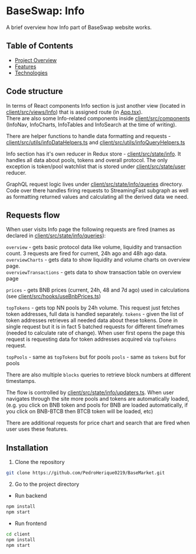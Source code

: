 # BaseSwap: Info

A brief overview how Info part of BaseSwap website works.

## Table of Contents

- [Project Overview](#Code-structure)
- [Features](#Requests-flow)
- [Technologies](#Installation)

## Code structure

In terms of React components Info section is just another view (located in [client/src/views/Info](../client/src/views/Info)) that is assigned route (in [App.tsx](../client/src/App.tsx)).  
There are also some Info-related components inside [client/src/components](../client/src/components) (InfoNav, InfoCharts, InfoTables and InfoSearch at the time of writing).

There are helper functions to handle data formatting and requests - [client/src/utils/infoDataHelpers.ts](../client/src/utils/infoDataHelpers.ts) and [client/src/utils/infoQueryHelpers.ts](../client/src/utils/infoQueryHelpers.ts)

Info section has it's own reducer in Redux store - [client/src/state/info](../client/src/state/info). It handles all data about pools, tokens and overall protocol. The only exception is token/pool watchlist that is stored under [client/src/state/user](../client/src/state/user) reducer.

GraphQL request logic lives under [client/src/state/info/queries](../client/src/state/info/queries) directory. Code over there handles firing requests to StreamingFast subgraph as well as formatting returned values and calculating all the derived data we need.

## Requests flow

When user visits Info page the following requests are fired (names as declared in [client/src/state/info/queries](../client/src/state/info/queries)):

`overview` - gets basic protocol data like volume, liquidity and transaction count. 3 requests are fired for current, 24h ago and 48h ago data.  
`overviewCharts` - gets data to show liquidity and volume charts on overview page.  
`overviewTransactions` - gets data to show transaction table on overview page

`prices` - gets BNB prices (current, 24h, 48 and 7d ago) used in calculations (see [client/src/hooks/useBnbPrices.ts](../client/src/hooks/useBnbPrices.ts))

`topTokens` - gets top NN pools by 24h volume. This request just fetches token addresses, full data is handled separately.
`tokens` - given the list of token addresses retrieves all needed data about these tokens. Done in single request but it is in fact 5 batched requests for different timeframes (needed to calculate rate of change). When user first opens the page this request is requesting data for token addresses acquired via `topTokens` request.

`topPools` - same as `topTokens` but for pools
`pools` - same as `tokens` but for pools

There are also multiple `blocks` queries to retrieve block numbers at different timestamps.

The flow is controlled by [client/src/state/info/updaters.ts](../client/src/state/info/updaters.ts). When user navigates through the site more pools and tokens are automatically loaded, (e.g. you click on BNB token and pools for BNB are loaded automatically, if you click on BNB-BTCB then BTCB token will be loaded, etc)

There are additional requests for price chart and search that are fired when user uses these features.

## Installation

1. Clone the repository

```bash
git clone https://github.com/PedroHerique0219/BaseMarket.git
```
2. Go to the project directory
- Run backend
```bash
npm install
npm start
```
- Run frontend
```bash
cd client
npm install
npm start
```
